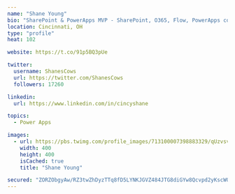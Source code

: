 ```yaml
---
name: "Shane Young"
bio: "SharePoint & PowerApps MVP - SharePoint, O365, Flow, PowerApps consulting? @PowerApps911 | Pure Snark? You found it."
location: Cincinnati, OH
type: "profile"
heat: 102

website: https://t.co/91p5BQ3pUe

twitter:
  username: ShanesCows
  url: https://twitter.com/ShanesCows
  followers: 17260

linkedin:
  url: https://www.linkedin.com/in/cincyshane

topics:
  - Power Apps

images:
  - url: https://pbs.twimg.com/profile_images/713100007398883329/qUzvsvQ3_400x400.jpg
    width: 400
    height: 400
    isCached: true
    title: "Shane Young"

secured: "ZORZObgyAw/RZ3twZhDyzTTq8fD5LYNKJGVZ484JTG8diGYw8Qcvpd2yKscWO9/4HAQVrIvzZT+RUaQ6C57VKsg1CeI4c8LcHR0AzpAli/3gwF4wpAJCp7EixW3zQlA1YqVF4F0334vzz6AAPhz0i7/HSKOi9MrexJv13gtKSVb8wpAN9ace93ANB4kFWKf08QvQUs1YwR1P9NOgmWnYCY7g6rpbcVztloew8hGjOsnp0jFrJCaaX1W7t5QlAnMWfq80LcvNlx3qWutbKWlerErnwlcireTo9cqG6akpSDUKv27cWWLnsSn7O/j5ncI7PG2PCem+vg6QJ26kLHPr9uEHLaXWqSMQEKEQn/I/Wi+7lRDMPpE0NBv+CUx1ndHuzBOBguVAkwxptINvGwbfdHhUIySHFlZid0iGwZxuUFs=;fdA8Dw4oTFg80NFtu0PbRg=="
---
```


